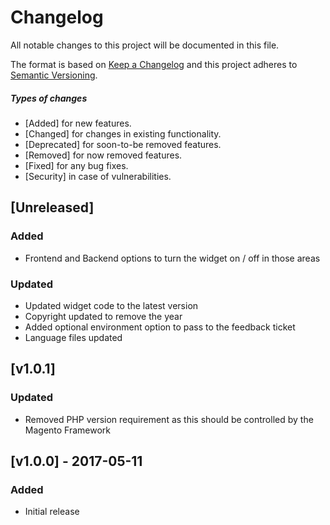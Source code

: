 # Changelog
All notable changes to this project will be documented in this file.

The format is based on [Keep a Changelog](http://keepachangelog.com/en/1.0.0/)
and this project adheres to [Semantic Versioning](http://semver.org/spec/v2.0.0.html).

##### Types of changes
* [Added] for new features.
* [Changed] for changes in existing functionality.
* [Deprecated] for soon-to-be removed features.
* [Removed] for now removed features.
* [Fixed] for any bug fixes.
* [Security] in case of vulnerabilities.

## [Unreleased]

### Added
- Frontend and Backend options to turn the widget on / off in those areas 

### Updated
- Updated widget code to the latest version
- Copyright updated to remove the year
- Added optional environment option to pass to the feedback ticket
- Language files updated


## [v1.0.1]
### Updated
- Removed PHP version requirement as this should be controlled by the Magento Framework


## [v1.0.0] - 2017-05-11
### Added
- Initial release

